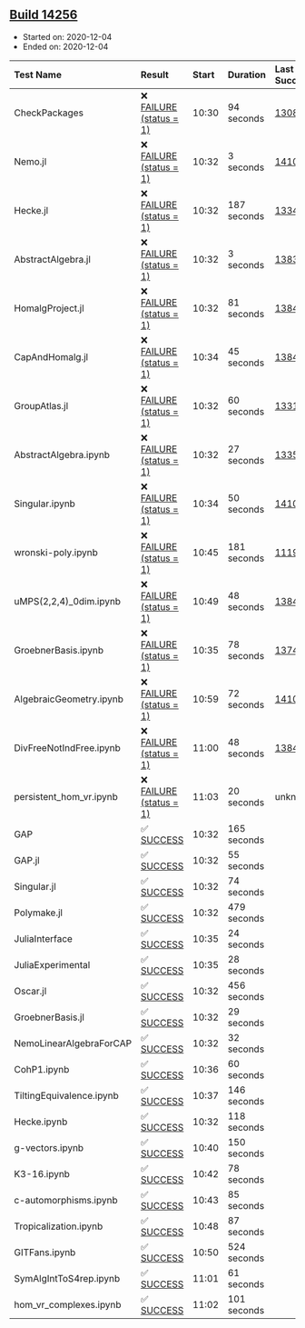 ## [Build 14256](https://oscarci.mathematik.uni-kl.de/job/oscar/14256/)

* Started on: 2020-12-04
* Ended on: 2020-12-04

| Test Name    | Result | Start | Duration | Last Success | First Failure |
|:-------------|:-------|:------|:---------|:-------------|:--------------|
| CheckPackages | ❌ [FAILURE (status = 1)](https://oscarci.mathematik.uni-kl.de/job/oscar/14256/artifact/logs/build-14256/CheckPackages.log) | 10:30 | 94 seconds | [13085](https://oscarci.mathematik.uni-kl.de/job/oscar/13085/) | [13086](https://oscarci.mathematik.uni-kl.de/job/oscar/13086/) |
| Nemo.jl | ❌ [FAILURE (status = 1)](https://oscarci.mathematik.uni-kl.de/job/oscar/14256/artifact/logs/build-14256/Nemo.jl.log) | 10:32 | 3 seconds | [14101](https://oscarci.mathematik.uni-kl.de/job/oscar/14101/) | [14102](https://oscarci.mathematik.uni-kl.de/job/oscar/14102/) |
| Hecke.jl | ❌ [FAILURE (status = 1)](https://oscarci.mathematik.uni-kl.de/job/oscar/14256/artifact/logs/build-14256/Hecke.jl.log) | 10:32 | 187 seconds | [13341](https://oscarci.mathematik.uni-kl.de/job/oscar/13341/) | [13342](https://oscarci.mathematik.uni-kl.de/job/oscar/13342/) |
| AbstractAlgebra.jl | ❌ [FAILURE (status = 1)](https://oscarci.mathematik.uni-kl.de/job/oscar/14256/artifact/logs/build-14256/AbstractAlgebra.jl.log) | 10:32 | 3 seconds | [13837](https://oscarci.mathematik.uni-kl.de/job/oscar/13837/) | [13838](https://oscarci.mathematik.uni-kl.de/job/oscar/13838/) |
| HomalgProject.jl | ❌ [FAILURE (status = 1)](https://oscarci.mathematik.uni-kl.de/job/oscar/14256/artifact/logs/build-14256/HomalgProject.jl.log) | 10:32 | 81 seconds | [13845](https://oscarci.mathematik.uni-kl.de/job/oscar/13845/) | [13846](https://oscarci.mathematik.uni-kl.de/job/oscar/13846/) |
| CapAndHomalg.jl | ❌ [FAILURE (status = 1)](https://oscarci.mathematik.uni-kl.de/job/oscar/14256/artifact/logs/build-14256/CapAndHomalg.jl.log) | 10:34 | 45 seconds | [13845](https://oscarci.mathematik.uni-kl.de/job/oscar/13845/) | [13846](https://oscarci.mathematik.uni-kl.de/job/oscar/13846/) |
| GroupAtlas.jl | ❌ [FAILURE (status = 1)](https://oscarci.mathematik.uni-kl.de/job/oscar/14256/artifact/logs/build-14256/GroupAtlas.jl.log) | 10:32 | 60 seconds | [13311](https://oscarci.mathematik.uni-kl.de/job/oscar/13311/) | [13312](https://oscarci.mathematik.uni-kl.de/job/oscar/13312/) |
| AbstractAlgebra.ipynb | ❌ [FAILURE (status = 1)](https://oscarci.mathematik.uni-kl.de/job/oscar/14256/artifact/logs/build-14256/AbstractAlgebra.ipynb.log) | 10:32 | 27 seconds | [13355](https://oscarci.mathematik.uni-kl.de/job/oscar/13355/) | [13356](https://oscarci.mathematik.uni-kl.de/job/oscar/13356/) |
| Singular.ipynb | ❌ [FAILURE (status = 1)](https://oscarci.mathematik.uni-kl.de/job/oscar/14256/artifact/logs/build-14256/Singular.ipynb.log) | 10:34 | 50 seconds | [14101](https://oscarci.mathematik.uni-kl.de/job/oscar/14101/) | [14102](https://oscarci.mathematik.uni-kl.de/job/oscar/14102/) |
| wronski-poly.ipynb | ❌ [FAILURE (status = 1)](https://oscarci.mathematik.uni-kl.de/job/oscar/14256/artifact/logs/build-14256/wronski-poly.ipynb.log) | 10:45 | 181 seconds | [11192](https://oscarci.mathematik.uni-kl.de/job/oscar/11192/) | [11193](https://oscarci.mathematik.uni-kl.de/job/oscar/11193/) |
| uMPS(2,2,4)_0dim.ipynb | ❌ [FAILURE (status = 1)](https://oscarci.mathematik.uni-kl.de/job/oscar/14256/artifact/logs/build-14256/uMPS-2-2-4-_0dim.ipynb.log) | 10:49 | 48 seconds | [13841](https://oscarci.mathematik.uni-kl.de/job/oscar/13841/) | [13842](https://oscarci.mathematik.uni-kl.de/job/oscar/13842/) |
| GroebnerBasis.ipynb | ❌ [FAILURE (status = 1)](https://oscarci.mathematik.uni-kl.de/job/oscar/14256/artifact/logs/build-14256/GroebnerBasis.ipynb.log) | 10:35 | 78 seconds | [13748](https://oscarci.mathematik.uni-kl.de/job/oscar/13748/) | [13749](https://oscarci.mathematik.uni-kl.de/job/oscar/13749/) |
| AlgebraicGeometry.ipynb | ❌ [FAILURE (status = 1)](https://oscarci.mathematik.uni-kl.de/job/oscar/14256/artifact/logs/build-14256/AlgebraicGeometry.ipynb.log) | 10:59 | 72 seconds | [14101](https://oscarci.mathematik.uni-kl.de/job/oscar/14101/) | [14102](https://oscarci.mathematik.uni-kl.de/job/oscar/14102/) |
| DivFreeNotIndFree.ipynb | ❌ [FAILURE (status = 1)](https://oscarci.mathematik.uni-kl.de/job/oscar/14256/artifact/logs/build-14256/DivFreeNotIndFree.ipynb.log) | 11:00 | 48 seconds | [13845](https://oscarci.mathematik.uni-kl.de/job/oscar/13845/) | [13846](https://oscarci.mathematik.uni-kl.de/job/oscar/13846/) |
| persistent_hom_vr.ipynb | ❌ [FAILURE (status = 1)](https://oscarci.mathematik.uni-kl.de/job/oscar/14256/artifact/logs/build-14256/persistent_hom_vr.ipynb.log) | 11:03 | 20 seconds | unknown | unknown |
| GAP | ✅ [SUCCESS](https://oscarci.mathematik.uni-kl.de/job/oscar/14256/artifact/logs/build-14256/GAP.log) | 10:32 | 165 seconds |  |  |
| GAP.jl | ✅ [SUCCESS](https://oscarci.mathematik.uni-kl.de/job/oscar/14256/artifact/logs/build-14256/GAP.jl.log) | 10:32 | 55 seconds |  |  |
| Singular.jl | ✅ [SUCCESS](https://oscarci.mathematik.uni-kl.de/job/oscar/14256/artifact/logs/build-14256/Singular.jl.log) | 10:32 | 74 seconds |  |  |
| Polymake.jl | ✅ [SUCCESS](https://oscarci.mathematik.uni-kl.de/job/oscar/14256/artifact/logs/build-14256/Polymake.jl.log) | 10:32 | 479 seconds |  |  |
| JuliaInterface | ✅ [SUCCESS](https://oscarci.mathematik.uni-kl.de/job/oscar/14256/artifact/logs/build-14256/JuliaInterface.log) | 10:35 | 24 seconds |  |  |
| JuliaExperimental | ✅ [SUCCESS](https://oscarci.mathematik.uni-kl.de/job/oscar/14256/artifact/logs/build-14256/JuliaExperimental.log) | 10:35 | 28 seconds |  |  |
| Oscar.jl | ✅ [SUCCESS](https://oscarci.mathematik.uni-kl.de/job/oscar/14256/artifact/logs/build-14256/Oscar.jl.log) | 10:32 | 456 seconds |  |  |
| GroebnerBasis.jl | ✅ [SUCCESS](https://oscarci.mathematik.uni-kl.de/job/oscar/14256/artifact/logs/build-14256/GroebnerBasis.jl.log) | 10:32 | 29 seconds |  |  |
| NemoLinearAlgebraForCAP | ✅ [SUCCESS](https://oscarci.mathematik.uni-kl.de/job/oscar/14256/artifact/logs/build-14256/NemoLinearAlgebraForCAP.log) | 10:32 | 32 seconds |  |  |
| CohP1.ipynb | ✅ [SUCCESS](https://oscarci.mathematik.uni-kl.de/job/oscar/14256/artifact/logs/build-14256/CohP1.ipynb.log) | 10:36 | 60 seconds |  |  |
| TiltingEquivalence.ipynb | ✅ [SUCCESS](https://oscarci.mathematik.uni-kl.de/job/oscar/14256/artifact/logs/build-14256/TiltingEquivalence.ipynb.log) | 10:37 | 146 seconds |  |  |
| Hecke.ipynb | ✅ [SUCCESS](https://oscarci.mathematik.uni-kl.de/job/oscar/14256/artifact/logs/build-14256/Hecke.ipynb.log) | 10:32 | 118 seconds |  |  |
| g-vectors.ipynb | ✅ [SUCCESS](https://oscarci.mathematik.uni-kl.de/job/oscar/14256/artifact/logs/build-14256/g-vectors.ipynb.log) | 10:40 | 150 seconds |  |  |
| K3-16.ipynb | ✅ [SUCCESS](https://oscarci.mathematik.uni-kl.de/job/oscar/14256/artifact/logs/build-14256/K3-16.ipynb.log) | 10:42 | 78 seconds |  |  |
| c-automorphisms.ipynb | ✅ [SUCCESS](https://oscarci.mathematik.uni-kl.de/job/oscar/14256/artifact/logs/build-14256/c-automorphisms.ipynb.log) | 10:43 | 85 seconds |  |  |
| Tropicalization.ipynb | ✅ [SUCCESS](https://oscarci.mathematik.uni-kl.de/job/oscar/14256/artifact/logs/build-14256/Tropicalization.ipynb.log) | 10:48 | 87 seconds |  |  |
| GITFans.ipynb | ✅ [SUCCESS](https://oscarci.mathematik.uni-kl.de/job/oscar/14256/artifact/logs/build-14256/GITFans.ipynb.log) | 10:50 | 524 seconds |  |  |
| SymAlgIntToS4rep.ipynb | ✅ [SUCCESS](https://oscarci.mathematik.uni-kl.de/job/oscar/14256/artifact/logs/build-14256/SymAlgIntToS4rep.ipynb.log) | 11:01 | 61 seconds |  |  |
| hom_vr_complexes.ipynb | ✅ [SUCCESS](https://oscarci.mathematik.uni-kl.de/job/oscar/14256/artifact/logs/build-14256/hom_vr_complexes.ipynb.log) | 11:02 | 101 seconds |  |  |
